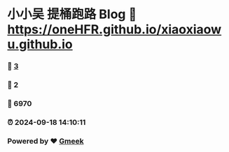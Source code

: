 # 小小吴 提桶跑路 Blog :link: https://oneHFR.github.io/xiaoxiaowu.github.io 
### :page_facing_up: [3](https://oneHFR.github.io/xiaoxiaowu.github.io/tag.html) 
### :speech_balloon: 2 
### :hibiscus: 6970 
### :alarm_clock: 2024-09-18 14:10:11 
### Powered by :heart: [Gmeek](https://github.com/Meekdai/Gmeek)
